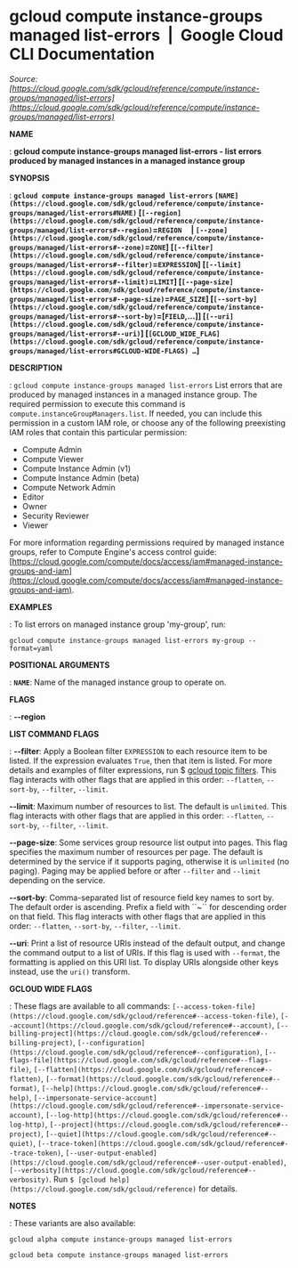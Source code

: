 # gcloud compute instance-groups managed list-errors  |  Google Cloud CLI Documentation

*Source: [https://cloud.google.com/sdk/gcloud/reference/compute/instance-groups/managed/list-errors](https://cloud.google.com/sdk/gcloud/reference/compute/instance-groups/managed/list-errors)*

**NAME**

: **gcloud compute instance-groups managed list-errors - list errors produced by managed instances in a managed instance group**

**SYNOPSIS**

: **`gcloud compute instance-groups managed list-errors` `[NAME](https://cloud.google.com/sdk/gcloud/reference/compute/instance-groups/managed/list-errors#NAME)` [`[--region](https://cloud.google.com/sdk/gcloud/reference/compute/instance-groups/managed/list-errors#--region)`=`REGION`     | `[--zone](https://cloud.google.com/sdk/gcloud/reference/compute/instance-groups/managed/list-errors#--zone)`=`ZONE`] [`[--filter](https://cloud.google.com/sdk/gcloud/reference/compute/instance-groups/managed/list-errors#--filter)`=`EXPRESSION`] [`[--limit](https://cloud.google.com/sdk/gcloud/reference/compute/instance-groups/managed/list-errors#--limit)`=`LIMIT`] [`[--page-size](https://cloud.google.com/sdk/gcloud/reference/compute/instance-groups/managed/list-errors#--page-size)`=`PAGE_SIZE`] [`[--sort-by](https://cloud.google.com/sdk/gcloud/reference/compute/instance-groups/managed/list-errors#--sort-by)`=[`FIELD`,…]] [`[--uri](https://cloud.google.com/sdk/gcloud/reference/compute/instance-groups/managed/list-errors#--uri)`] [`[GCLOUD_WIDE_FLAG](https://cloud.google.com/sdk/gcloud/reference/compute/instance-groups/managed/list-errors#GCLOUD-WIDE-FLAGS) …`]**

**DESCRIPTION**

: `gcloud compute instance-groups managed list-errors` List errors that
are produced by managed instances in a managed instance group.
The required permission to execute this command is
`compute.instanceGroupManagers.list`. If needed, you can include this
permission in a custom IAM role, or choose any of the following preexisting IAM
roles that contain this particular permission:

- Compute Admin
- Compute Viewer
- Compute Instance Admin (v1)
- Compute Instance Admin (beta)
- Compute Network Admin
- Editor
- Owner
- Security Reviewer
- Viewer

For more information regarding permissions required by managed instance groups,
refer to Compute Engine's access control guide: [https://cloud.google.com/compute/docs/access/iam#managed-instance-groups-and-iam](https://cloud.google.com/compute/docs/access/iam#managed-instance-groups-and-iam).

**EXAMPLES**

: To list errors on managed instance group 'my-group', run:

```
gcloud compute instance-groups managed list-errors my-group --format=yaml
```

**POSITIONAL ARGUMENTS**

: **`NAME`**:
Name of the managed instance group to operate on.

**FLAGS**

: **--region**

**LIST COMMAND FLAGS**

: **--filter**:
Apply a Boolean filter `EXPRESSION` to each resource item
to be listed. If the expression evaluates `True`, then that item is
listed. For more details and examples of filter expressions, run $ [gcloud topic filters](https://cloud.google.com/sdk/gcloud/reference/topic/filters). This flag
interacts with other flags that are applied in this order:
`--flatten`, `--sort-by`, `--filter`,
`--limit`.

**--limit**:
Maximum number of resources to list. The default is `unlimited`. This
flag interacts with other flags that are applied in this order:
`--flatten`, `--sort-by`, `--filter`,
`--limit`.

**--page-size**:
Some services group resource list output into pages. This flag specifies the
maximum number of resources per page. The default is determined by the service
if it supports paging, otherwise it is `unlimited` (no paging).
Paging may be applied before or after `--filter` and
`--limit` depending on the service.

**--sort-by**:
Comma-separated list of resource field key names to sort by. The default order
is ascending. Prefix a field with ``~´´ for descending order on that
field. This flag interacts with other flags that are applied in this order:
`--flatten`, `--sort-by`, `--filter`,
`--limit`.

**--uri**:
Print a list of resource URIs instead of the default output, and change the
command output to a list of URIs. If this flag is used with
`--format`, the formatting is applied on this URI list. To display
URIs alongside other keys instead, use the `uri()` transform.

**GCLOUD WIDE FLAGS**

: These flags are available to all commands: `[--access-token-file](https://cloud.google.com/sdk/gcloud/reference#--access-token-file)`,
`[--account](https://cloud.google.com/sdk/gcloud/reference#--account)`, `[--billing-project](https://cloud.google.com/sdk/gcloud/reference#--billing-project)`,
`[--configuration](https://cloud.google.com/sdk/gcloud/reference#--configuration)`,
`[--flags-file](https://cloud.google.com/sdk/gcloud/reference#--flags-file)`,
`[--flatten](https://cloud.google.com/sdk/gcloud/reference#--flatten)`, `[--format](https://cloud.google.com/sdk/gcloud/reference#--format)`, `[--help](https://cloud.google.com/sdk/gcloud/reference#--help)`, `[--impersonate-service-account](https://cloud.google.com/sdk/gcloud/reference#--impersonate-service-account)`,
`[--log-http](https://cloud.google.com/sdk/gcloud/reference#--log-http)`,
`[--project](https://cloud.google.com/sdk/gcloud/reference#--project)`, `[--quiet](https://cloud.google.com/sdk/gcloud/reference#--quiet)`, `[--trace-token](https://cloud.google.com/sdk/gcloud/reference#--trace-token)`, `[--user-output-enabled](https://cloud.google.com/sdk/gcloud/reference#--user-output-enabled)`,
`[--verbosity](https://cloud.google.com/sdk/gcloud/reference#--verbosity)`.
Run `$ [gcloud help](https://cloud.google.com/sdk/gcloud/reference)` for details.

**NOTES**

: These variants are also available:

```
gcloud alpha compute instance-groups managed list-errors
```

```
gcloud beta compute instance-groups managed list-errors
```